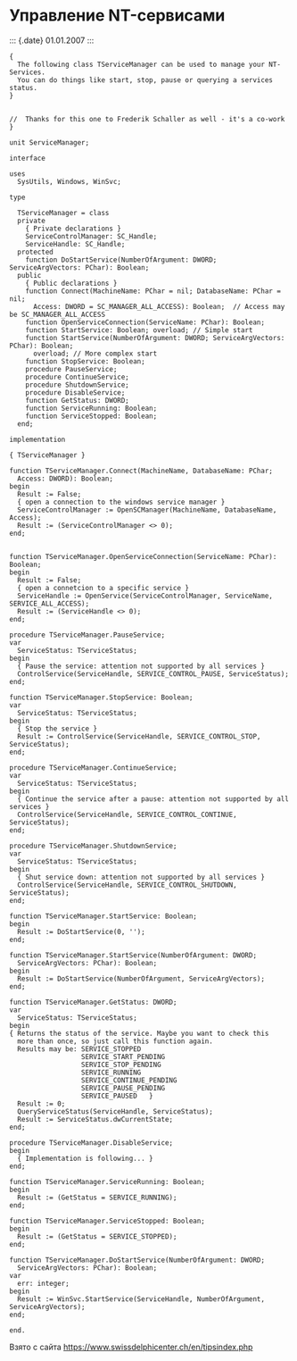 Управление NT-сервисами
=======================

::: {.date}
01.01.2007
:::

    {
      The following class TServiceManager can be used to manage your NT-Services.
      You can do things like start, stop, pause or querying a services status.
    }
     
     
    //  Thanks for this one to Frederik Schaller as well - it's a co-work }
     
    unit ServiceManager;
     
    interface
     
    uses
      SysUtils, Windows, WinSvc;
     
    type
     
      TServiceManager = class
      private
        { Private declarations }
        ServiceControlManager: SC_Handle;
        ServiceHandle: SC_Handle;
      protected
        function DoStartService(NumberOfArgument: DWORD; ServiceArgVectors: PChar): Boolean;
      public
        { Public declarations }
        function Connect(MachineName: PChar = nil; DatabaseName: PChar = nil;
          Access: DWORD = SC_MANAGER_ALL_ACCESS): Boolean;  // Access may be SC_MANAGER_ALL_ACCESS
        function OpenServiceConnection(ServiceName: PChar): Boolean;
        function StartService: Boolean; overload; // Simple start
        function StartService(NumberOfArgument: DWORD; ServiceArgVectors: PChar): Boolean;
          overload; // More complex start
        function StopService: Boolean;
        procedure PauseService;
        procedure ContinueService;
        procedure ShutdownService;
        procedure DisableService;
        function GetStatus: DWORD;
        function ServiceRunning: Boolean;
        function ServiceStopped: Boolean;
      end;
     
    implementation
     
    { TServiceManager }
     
    function TServiceManager.Connect(MachineName, DatabaseName: PChar;
      Access: DWORD): Boolean;
    begin
      Result := False;
      { open a connection to the windows service manager }
      ServiceControlManager := OpenSCManager(MachineName, DatabaseName, Access);
      Result := (ServiceControlManager <> 0);
    end;
     
     
    function TServiceManager.OpenServiceConnection(ServiceName: PChar): Boolean;
    begin
      Result := False;
      { open a connetcion to a specific service }
      ServiceHandle := OpenService(ServiceControlManager, ServiceName, SERVICE_ALL_ACCESS);
      Result := (ServiceHandle <> 0);
    end;
     
    procedure TServiceManager.PauseService;
    var
      ServiceStatus: TServiceStatus;
    begin
      { Pause the service: attention not supported by all services }
      ControlService(ServiceHandle, SERVICE_CONTROL_PAUSE, ServiceStatus);
    end;
     
    function TServiceManager.StopService: Boolean;
    var
      ServiceStatus: TServiceStatus;
    begin
      { Stop the service }
      Result := ControlService(ServiceHandle, SERVICE_CONTROL_STOP, ServiceStatus);
    end;
     
    procedure TServiceManager.ContinueService;
    var
      ServiceStatus: TServiceStatus;
    begin
      { Continue the service after a pause: attention not supported by all services }
      ControlService(ServiceHandle, SERVICE_CONTROL_CONTINUE, ServiceStatus);
    end;
     
    procedure TServiceManager.ShutdownService;
    var
      ServiceStatus: TServiceStatus;
    begin
      { Shut service down: attention not supported by all services }
      ControlService(ServiceHandle, SERVICE_CONTROL_SHUTDOWN, ServiceStatus);
    end;
     
    function TServiceManager.StartService: Boolean;
    begin
      Result := DoStartService(0, '');
    end;
     
    function TServiceManager.StartService(NumberOfArgument: DWORD;
      ServiceArgVectors: PChar): Boolean;
    begin
      Result := DoStartService(NumberOfArgument, ServiceArgVectors);
    end;
     
    function TServiceManager.GetStatus: DWORD;
    var
      ServiceStatus: TServiceStatus;
    begin
    { Returns the status of the service. Maybe you want to check this
      more than once, so just call this function again.
      Results may be: SERVICE_STOPPED
                      SERVICE_START_PENDING
                      SERVICE_STOP_PENDING
                      SERVICE_RUNNING
                      SERVICE_CONTINUE_PENDING
                      SERVICE_PAUSE_PENDING
                      SERVICE_PAUSED   }
      Result := 0;
      QueryServiceStatus(ServiceHandle, ServiceStatus);
      Result := ServiceStatus.dwCurrentState;
    end;
     
    procedure TServiceManager.DisableService;
    begin
      { Implementation is following... }
    end;
     
    function TServiceManager.ServiceRunning: Boolean;
    begin
      Result := (GetStatus = SERVICE_RUNNING);
    end;
     
    function TServiceManager.ServiceStopped: Boolean;
    begin
      Result := (GetStatus = SERVICE_STOPPED);
    end;
     
    function TServiceManager.DoStartService(NumberOfArgument: DWORD;
      ServiceArgVectors: PChar): Boolean;
    var
      err: integer;
    begin
      Result := WinSvc.StartService(ServiceHandle, NumberOfArgument, ServiceArgVectors);
    end;
     
    end.

Взято с сайта <https://www.swissdelphicenter.ch/en/tipsindex.php>
